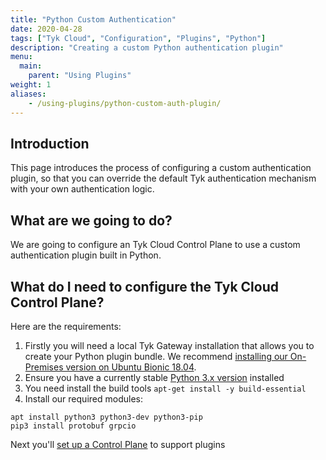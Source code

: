 ```yaml
---
title: "Python Custom Authentication"
date: 2020-04-28
tags: ["Tyk Cloud", "Configuration", "Plugins", "Python"]
description: "Creating a custom Python authentication plugin"
menu:
  main:
    parent: "Using Plugins"
weight: 1
aliases:
    - /using-plugins/python-custom-auth-plugin/
---
```


## Introduction

This page introduces the process of configuring a custom authentication plugin, so that you can override the default Tyk authentication mechanism with your own authentication logic. 

## What are we going to do?

We are going to configure an Tyk Cloud Control Plane to use a custom authentication plugin built in Python.

## What do I need to configure the Tyk Cloud Control Plane?

Here are the requirements:

1. Firstly you will need a local Tyk Gateway installation that allows you to create your Python plugin bundle. We recommend [installing our On-Premises version on Ubuntu Bionic 18.04](/docs/getting-started/installation/with-tyk-on-premises/on-ubuntu/).
2. Ensure you have a currently stable [Python 3.x version](https://www.python.org/downloads/) installed 
3. You need install the build tools `apt-get install -y build-essential`
4. Install our required modules:

```{.copyWrapper}
apt install python3 python3-dev python3-pip
pip3 install protobuf grpcio
```

Next you'll [set up a Control Plane](https://tyk.io/docs/tyk-cloud/configuration-options/using-plugins/setup-control-plane/) to support plugins
